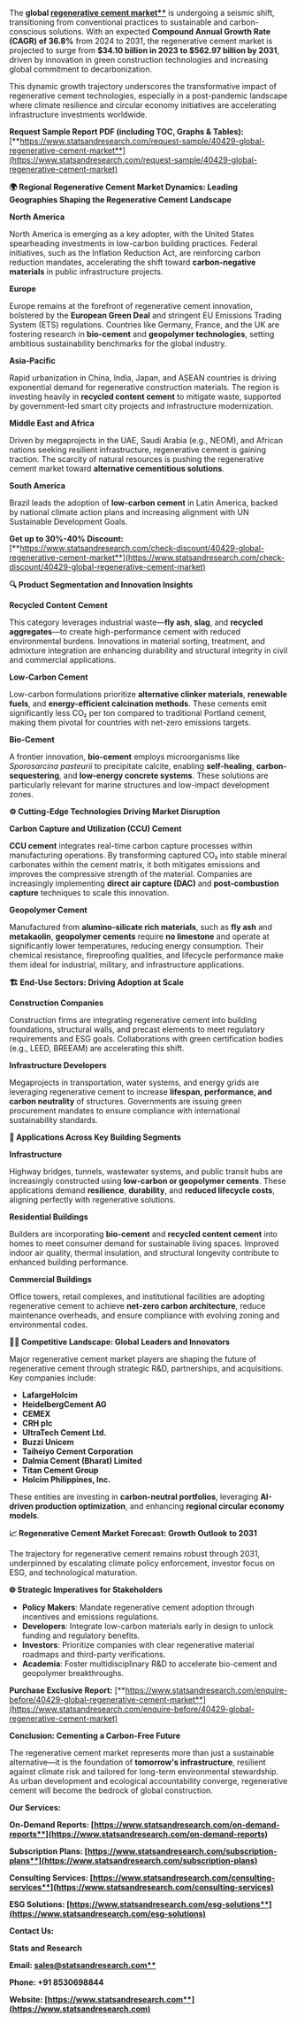 ﻿The **global [regenerative cement market**](https://www.statsandresearch.com/report/40429-global-regenerative-cement-market)** is undergoing a seismic shift, transitioning from conventional practices to sustainable and carbon-conscious solutions. With an expected **Compound Annual Growth Rate (CAGR) of 36.8%** from 2024 to 2031, the regenerative cement market is projected to surge from **$34.10 billion in 2023 to $562.97 billion by 2031**, driven by innovation in green construction technologies and increasing global commitment to decarbonization.

This dynamic growth trajectory underscores the transformative impact of regenerative cement technologies, especially in a post-pandemic landscape where climate resilience and circular economy initiatives are accelerating infrastructure investments worldwide.

**Request Sample Report PDF (including TOC, Graphs & Tables):** [**https://www.statsandresearch.com/request-sample/40429-global-regenerative-cement-market**](https://www.statsandresearch.com/request-sample/40429-global-regenerative-cement-market)

**🌍 Regional Regenerative Cement Market Dynamics: Leading Geographies Shaping the Regenerative Cement Landscape**

**North America**

North America is emerging as a key adopter, with the United States spearheading investments in low-carbon building practices. Federal initiatives, such as the Inflation Reduction Act, are reinforcing carbon reduction mandates, accelerating the shift toward **carbon-negative materials** in public infrastructure projects.

**Europe**

Europe remains at the forefront of regenerative cement innovation, bolstered by the **European Green Deal** and stringent EU Emissions Trading System (ETS) regulations. Countries like Germany, France, and the UK are fostering research in **bio-cement** and **geopolymer technologies**, setting ambitious sustainability benchmarks for the global industry.

**Asia-Pacific**

Rapid urbanization in China, India, Japan, and ASEAN countries is driving exponential demand for regenerative construction materials. The region is investing heavily in **recycled content cement** to mitigate waste, supported by government-led smart city projects and infrastructure modernization.

**Middle East and Africa**

Driven by megaprojects in the UAE, Saudi Arabia (e.g., NEOM), and African nations seeking resilient infrastructure, regenerative cement is gaining traction. The scarcity of natural resources is pushing the regenerative cement market toward **alternative cementitious solutions**.

**South America**

Brazil leads the adoption of **low-carbon cement** in Latin America, backed by national climate action plans and increasing alignment with UN Sustainable Development Goals.

**Get up to 30%-40% Discount:** [**https://www.statsandresearch.com/check-discount/40429-global-regenerative-cement-market**](https://www.statsandresearch.com/check-discount/40429-global-regenerative-cement-market)

**🔍 Product Segmentation and Innovation Insights**

**Recycled Content Cement**

This category leverages industrial waste—**fly ash**, **slag**, and **recycled aggregates**—to create high-performance cement with reduced environmental burdens. Innovations in material sorting, treatment, and admixture integration are enhancing durability and structural integrity in civil and commercial applications.

**Low-Carbon Cement**

Low-carbon formulations prioritize **alternative clinker materials**, **renewable fuels**, and **energy-efficient calcination methods**. These cements emit significantly less CO₂ per ton compared to traditional Portland cement, making them pivotal for countries with net-zero emissions targets.

**Bio-Cement**

A frontier innovation, **bio-cement** employs microorganisms like *Sporosarcina pasteurii* to precipitate calcite, enabling **self-healing**, **carbon-sequestering**, and **low-energy concrete systems**. These solutions are particularly relevant for marine structures and low-impact development zones.

**⚙️ Cutting-Edge Technologies Driving Market Disruption**

**Carbon Capture and Utilization (CCU) Cement**

**CCU cement** integrates real-time carbon capture processes within manufacturing operations. By transforming captured CO₂ into stable mineral carbonates within the cement matrix, it both mitigates emissions and improves the compressive strength of the material. Companies are increasingly implementing **direct air capture (DAC)** and **post-combustion capture** techniques to scale this innovation.

**Geopolymer Cement**

Manufactured from **alumino-silicate rich materials**, such as **fly ash** and **metakaolin**, **geopolymer cements** require **no limestone** and operate at significantly lower temperatures, reducing energy consumption. Their chemical resistance, fireproofing qualities, and lifecycle performance make them ideal for industrial, military, and infrastructure applications.

**🏗️ End-Use Sectors: Driving Adoption at Scale**

**Construction Companies**

Construction firms are integrating regenerative cement into building foundations, structural walls, and precast elements to meet regulatory requirements and ESG goals. Collaborations with green certification bodies (e.g., LEED, BREEAM) are accelerating this shift.

**Infrastructure Developers**

Megaprojects in transportation, water systems, and energy grids are leveraging regenerative cement to increase **lifespan, performance, and carbon neutrality** of structures. Governments are issuing green procurement mandates to ensure compliance with international sustainability standards.

**🏢 Applications Across Key Building Segments**

**Infrastructure**

Highway bridges, tunnels, wastewater systems, and public transit hubs are increasingly constructed using **low-carbon or geopolymer cements**. These applications demand **resilience**, **durability**, and **reduced lifecycle costs**, aligning perfectly with regenerative solutions.

**Residential Buildings**

Builders are incorporating **bio-cement** and **recycled content cement** into homes to meet consumer demand for sustainable living spaces. Improved indoor air quality, thermal insulation, and structural longevity contribute to enhanced building performance.

**Commercial Buildings**

Office towers, retail complexes, and institutional facilities are adopting regenerative cement to achieve **net-zero carbon architecture**, reduce maintenance overheads, and ensure compliance with evolving zoning and environmental codes.

**👨‍💼 Competitive Landscape: Global Leaders and Innovators**

Major regenerative cement market players are shaping the future of regenerative cement through strategic R&D, partnerships, and acquisitions. Key companies include:

- **LafargeHolcim**
- **HeidelbergCement AG**
- **CEMEX**
- **CRH plc**
- **UltraTech Cement Ltd.**
- **Buzzi Unicem**
- **Taiheiyo Cement Corporation**
- **Dalmia Cement (Bharat) Limited**
- **Titan Cement Group**
- **Holcim Philippines, Inc.**

These entities are investing in **carbon-neutral portfolios**, leveraging **AI-driven production optimization**, and enhancing **regional circular economy models**.

**📈 Regenerative Cement Market Forecast: Growth Outlook to 2031**

The trajectory for regenerative cement remains robust through 2031, underpinned by escalating climate policy enforcement, investor focus on ESG, and technological maturation.

**🌐 Strategic Imperatives for Stakeholders**

- **Policy Makers**: Mandate regenerative cement adoption through incentives and emissions regulations.
- **Developers**: Integrate low-carbon materials early in design to unlock funding and regulatory benefits.
- **Investors**: Prioritize companies with clear regenerative material roadmaps and third-party verifications.
- **Academia**: Foster multidisciplinary R&D to accelerate bio-cement and geopolymer breakthroughs.

**Purchase Exclusive Report:** [**https://www.statsandresearch.com/enquire-before/40429-global-regenerative-cement-market**](https://www.statsandresearch.com/enquire-before/40429-global-regenerative-cement-market)

**Conclusion: Cementing a Carbon-Free Future**

The regenerative cement market represents more than just a sustainable alternative—it is the foundation of **tomorrow's infrastructure**, resilient against climate risk and tailored for long-term environmental stewardship. As urban development and ecological accountability converge, regenerative cement will become the bedrock of global construction.

**Our Services:**

**On-Demand Reports: [https://www.statsandresearch.com/on-demand-reports**](https://www.statsandresearch.com/on-demand-reports)**

**Subscription Plans: [https://www.statsandresearch.com/subscription-plans**](https://www.statsandresearch.com/subscription-plans)**

**Consulting Services: [https://www.statsandresearch.com/consulting-services**](https://www.statsandresearch.com/consulting-services)**

**ESG Solutions: [https://www.statsandresearch.com/esg-solutions**](https://www.statsandresearch.com/esg-solutions)**

**Contact Us:**

**Stats and Research**

**Email: [sales@statsandresearch.com**](mailto:sales@statsandresearch.com)**

**Phone: +91 8530698844**

**Website: [https://www.statsandresearch.com**](https://www.statsandresearch.com)**
